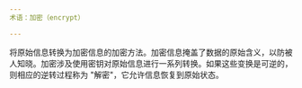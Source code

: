 ```yaml
---
术语：加密（encrypt）

---
```

将原始信息转换为加密信息的加密方法。加密信息掩盖了数据的原始含义，以防被人知晓。加密涉及使用密钥对原始信息进行一系列转换。如果这些变换是可逆的，则相应的逆转过程称为 "解密"，它允许信息恢复到原始状态。